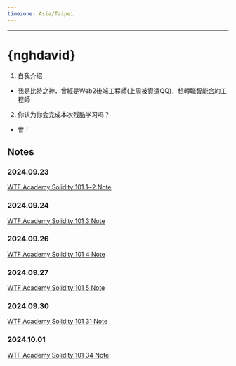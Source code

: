 ```yaml
---
timezone: Asia/Taipei
---
```


---

# {nghdavid}

1. 自我介绍
- 我是比特之神，曾經是Web2後端工程師(上周被資遣QQ)，想轉職智能合約工程師
2. 你认为你会完成本次残酷学习吗？
- 會！
   
## Notes

<!-- Content_START -->

### 2024.09.23
[WTF Academy Solidity 101 1~2 Note](/content/nghdavid/1-2.md)
### 

### 2024.09.24
[WTF Academy Solidity 101 3 Note](/content/nghdavid/3.md)
### 

### 2024.09.26
[WTF Academy Solidity 101 4 Note](/content/nghdavid/4.md)
### 

### 2024.09.27
[WTF Academy Solidity 101 5 Note](/content/nghdavid/5.md)
### 

### 2024.09.30
[WTF Academy Solidity 101 31 Note](/content/nghdavid/31.md)
### 

### 2024.10.01
[WTF Academy Solidity 101 34 Note](/content/nghdavid/34.md)
### 

<!-- Content_END -->
